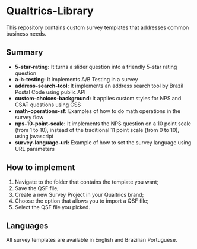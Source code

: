 # Qualtrics-Library
This repository contains custom survey templates that addresses common business needs.


## Summary
- **5-star-rating:** It turns a slider question into a friendly 5-star rating question
- **a-b-testing:** It implements A/B Testing in a survey
- **address-search-tool:** It implements an address search tool by Brazil Postal Code using public API
- **custom-choices-background:** It applies custom styles for NPS and CSAT questions using CSS
- **math-operations-sf:** Examples of how to do math operations in the survey flow
- **nps-10-point-scale:** It implements the NPS question on a 10 point scale (from 1 to 10), instead of the traditional 11 point scale (from 0 to 10), using javascript
- **survey-language-url:** Example of how to set the survey language using URL parameters


## How to implement
1. Navigate to the folder that contains the template you want;
2. Save the QSF file;
3. Create a new Survey Project in your Qualtrics brand;
4. Choose the option that allows you to import a QSF file;
5. Select the QSF file you picked.


## Languages
All survey templates are available in English and Brazilian Portuguese.
